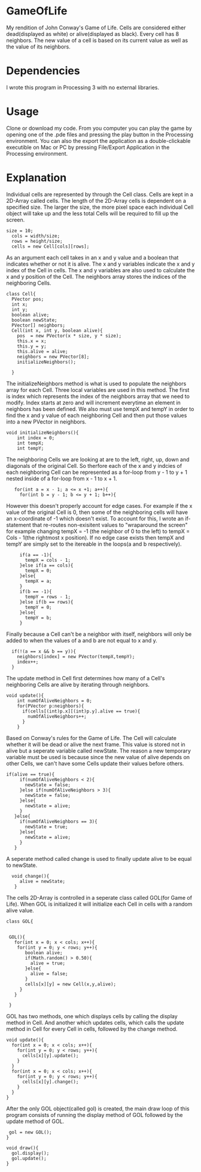 # GameOfLife
My rendition of John Conway's Game of Life. Cells are considered either dead(displayed as white)  or alive(displayed as black). Every cell has 8 neighbors. The new value of a cell is based on its current value as well as the value of its neighbors. 

# Dependencies
I wrote this program in Processing 3 with no external libraries. 

# Usage
Clone or download my code. From you computer you can play the game by opening one of the .pde files and pressing the play button in the Processing environment. You can also the export the application as a double-clickable executible on Mac or PC by pressing File/Export Application in the Processing environment.

# Explanation
Individual cells are represented by through the Cell class. Cells are kept in a 2D-Array called cells. The length of the 2D-Array cells is dependent on a specified size. The larger the size, the more pixel space each individual Cell object will take up and the less total Cells will be required to fill up the screen. 
```processing
size = 10;
  cols = width/size;
  rows = height/size;
  cells = new Cell[cols][rows];
```
As an argument each cell takes in an x and y value and a boolean that indicates whether or not it is alive. The x and y variables indicate the x and y index of the Cell in cells. The x and y variables are also used to calculate the x and y position of the Cell. The neighbors array stores the indices of the neighboring Cells. 
```processing
class Cell{
  PVector pos;
  int x;
  int y;
  boolean alive;
  boolean newState;
  PVector[] neighbors;
  Cell(int x, int y, boolean alive){
    pos  = new PVector(x * size, y * size);
    this.x = x;
    this.y = y;
    this.alive = alive;
    neighbors = new PVector[8];  
    initializeNeighbors();
    
  }
```
The initializeNeighbors method is what is used to populate the neighbors array for each Cell. Three local variables are used in this method. The first is index which represents the index of the neighbors array that we need to modify. Index starts at zero and will increment everytime an element in neighbors has been defined. We also must use tempX and tempY in order to find the x and y value of each neighboring Cell and then put those values into a new PVector in neighbors. 
```processing
void initializeNeighbors(){
    int index = 0;
    int tempX;
    int tempY;
 ```
 The neighboring Cells we are looking at are to the left, right, up, down and diagonals of the original Cell. So therfore each of the x and y indcies of each neighboring Cell can be represented as a for-loop from y - 1 to y + 1 nested inside of a for-loop from x - 1 to x + 1. 
 ```processing
    for(int a = x - 1; a <= x +1; a++){
      for(int b = y - 1; b <= y + 1; b++){
 ```
 However this doesn't properly account for edge cases. For example if the x value of the original Cell is 0, then some of the neighboring cells will have an x-coordinate of -1 which doesn't exist. To account for this, I wrote an if-statement that re-routes non-exisitent values to "wraparound the screen" for example changing tempX = -1 (the neighbor of 0 to the left) to tempX = Cols - 1(the rightmost x position). If no edge case exists then tempX and tempY are simply set to the itereable in the loops(a and b respectively). 
 ```processing
      if(a == -1){
        tempX = cols - 1;
      }else if(a == cols){
        tempX = 0;
      }else{
        tempX = a;
      }
      if(b == -1){
        tempY = rows - 1;
      }else if(b == rows){
        tempY = 0;
      }else{
        tempY = b;
      }
 ```
 Finally because a Cell can't be a neighbor with itself, neighbors will only be added to when the values of a and b are not equal to x and y.
 ```processing
   if(!(a == x && b == y)){
     neighbors[index] = new PVector(tempX,tempY);
     index++;
   }
 ```
The update method in Cell first determines how many of a Cell's neighboring Cells are alive by iterating through neighbors.
```processing
void update(){
    int numOfAliveNeighbors = 0;
    for(PVector p:neighbors){
      if(cells[(int)p.x][(int)p.y].alive == true){
        numOfAliveNeighbors++;
      }
    }
 ```
 Based on Conway's rules for the Game of Life. The Cell will calculate whether it will be dead or alive the next frame. This value is stored not in alive but a seperate variable called newState. The reason a new temporary variable must be used is because since the new value of alive depends on other Cells, we can't have some Cells update their values before others. 
 ```processing
 if(alive == true){
      if(numOfAliveNeighbors < 2){
        newState = false;
      }else if(numOfAliveNeighbors > 3){
        newState = false;
      }else{
        newState = alive;
      }
    }else{
      if(numOfAliveNeighbors == 3){
        newState = true;
      }else{
        newState = alive;
      }
    }
 ```
 A seperate method called change is used to finally update alive to be equal to newState.
 ```processing
   void change(){
      alive = newState;
    }
 ```
 The cells 2D-Array is controlled in a seperate class called GOL(for Game of Life). When GOL is initialized it will initialize each Cell in cells with a random alive value. 
 ```processing
 class GOL{
  

  GOL(){     
    for(int x = 0; x < cols; x++){
     for(int y = 0; y < rows; y++){
        boolean alive;
        if(Math.random() > 0.50){
          alive = true;
        }else{
          alive = false;
        }
        cells[x][y] = new Cell(x,y,alive);
      } 
    }
    
  }
  ```
  GOL has two methods, one which displays cells by calling the display method in Cell. And another which updates cells, which calls the update method in Cell for every Cell in cells, followed by the change method.
  ```processing
  void update(){
    for(int x = 0; x < cols; x++){
      for(int y = 0; y < rows; y++){
        cells[x][y].update();  
      }
    }
    for(int x = 0; x < cols; x++){
      for(int y = 0; y < rows; y++){
        cells[x][y].change();  
      }
    }
  }
  ```
  After the only GOL object(called gol) is created, the main draw loop of this program consists of running the display method of GOL followed by the update method of GOL. 
  ```processing
   gol = new GOL();
}

void draw(){
    gol.display();
    gol.update();
}
  ```
